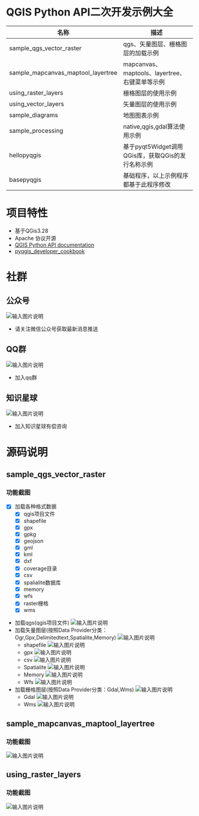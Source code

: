 # QGIS Python API二次开发示例大全

| 名称 | 描述 |
|--|--|
| sample_qgs_vector_raster | qgs、矢量图层、栅格图层的加载示例 |
| sample_mapcanvas_maptool_layertree | mapcanvas、maptools、layertree、右键菜单等示例 |
| using_raster_layers | 栅格图层的使用示例 |
| using_vector_layers | 矢量图层的使用示例 |
| sample_diagrams | 地图图表示例 |
| sample_processing | native,qgis,gdal算法使用示例 |
| hellopyqgis | 基于pyqt5Widget调用QGis库，获取QGis的发行名称示例 |
| basepyqgis | 基础程序，以上示例程序都基于此程序修改 |

# 项目特性
- 基于QGis3.28 
- Apache 协议开源
- [QGIS Python API documentation](https://qgis.org/pyqgis/master/index.html)
- [pyqgis_developer_cookbook](https://docs.qgis.org/3.28/en/docs/pyqgis_developer_cookbook/index.html)

# 社群
## 公众号
![输入图片说明](https://foruda.gitee.com/images/1697077286578350399/c111e1c7_1547275.jpeg "qrcode_for_gh_5fe62453ec05_258.jpg")
- 请关注微信公众号获取最新消息推送
## QQ群
![输入图片说明](https://foruda.gitee.com/images/1699751451905542002/42412fe3_1547275.png "屏幕截图")
- 加入qq群
## 知识星球
![输入图片说明](https://foruda.gitee.com/images/1697160230025579811/496ec4a9_1547275.png "屏幕截图")
- 加入知识星球有偿咨询

# 源码说明
## sample_qgs_vector_raster
### 功能截图
- [x] 加载各种格式数据
    - [x] qgis项目文件
    - [x] shapefile
    - [x] gpx
    - [x] gpkg
    - [x] geojson
    - [x] gml
    - [x] kml
    - [x] dxf
    - [x] coverage目录
    - [x] csv
    - [x] spalialite数据库
    - [x] memory
    - [x] wfs
    - [x] raster栅格
    - [x] wms
- 加载qgs(qgis项目文件)
![输入图片说明](https://foruda.gitee.com/images/1716798528404642956/1b8d887e_1547275.png "屏幕截图")
- 加载矢量图层(按照Data Provider分类：Ogr,Gpx,Delimitedtext,Spatialite,Memory)
![输入图片说明](https://foruda.gitee.com/images/1716799103538354990/ebd0554b_1547275.png "屏幕截图")
    - shapefile
![输入图片说明](https://foruda.gitee.com/images/1716799139522917348/21388b75_1547275.png "屏幕截图")
    - gpx
![输入图片说明](https://foruda.gitee.com/images/1716799187481445852/d36af863_1547275.png "屏幕截图")
    - csv
![输入图片说明](https://foruda.gitee.com/images/1716859294147911386/fbfac846_1547275.png "屏幕截图")
    - Spatialite
![输入图片说明](https://foruda.gitee.com/images/1716859412080284053/e0b28343_1547275.png "屏幕截图")
    - Memory
![输入图片说明](https://foruda.gitee.com/images/1716859473405484194/85c031fe_1547275.png "屏幕截图")
    - Wfs
![输入图片说明](https://foruda.gitee.com/images/1716859542571317785/6ad7ea6c_1547275.png "屏幕截图")
- 加载栅格图层(按照Data Provider分类：Gdal,Wms)
![输入图片说明](https://foruda.gitee.com/images/1716859648562875414/03701d25_1547275.png "屏幕截图")
    - Gdal
![输入图片说明](https://foruda.gitee.com/images/1716859701161849546/e9b8aad7_1547275.png "屏幕截图")
    - Wms
![输入图片说明](https://foruda.gitee.com/images/1716859757502377427/85d4d902_1547275.png "屏幕截图")

## sample_mapcanvas_maptool_layertree
### 功能截图
![输入图片说明](https://foruda.gitee.com/images/1716860053922322717/47e9a9fc_1547275.png "屏幕截图")

## using_raster_layers
### 功能截图
![输入图片说明](https://foruda.gitee.com/images/1716862894695413383/d1bbb9e5_1547275.png "屏幕截图")